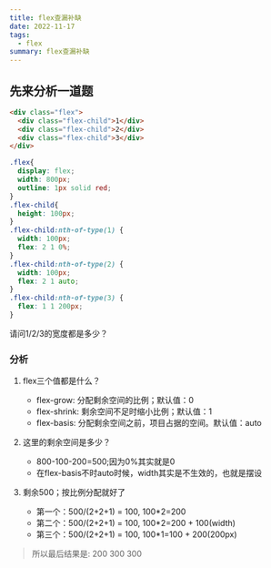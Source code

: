 ```yaml
---
title: flex查漏补缺
date: 2022-11-17
tags:
  - flex
summary: flex查漏补缺
---
```


## 先来分析一道题
```html
<div class="flex">
  <div class="flex-child">1</div>
  <div class="flex-child">2</div>
  <div class="flex-child">3</div>
</div>
```
```css
.flex{
  display: flex;
  width: 800px;
  outline: 1px solid red;
}
.flex-child{
  height: 100px;
}
.flex-child:nth-of-type(1) {
  width: 100px;
  flex: 2 1 0%;
}
.flex-child:nth-of-type(2) {
  width: 100px;
  flex: 2 1 auto;
}
.flex-child:nth-of-type(3) {
  flex: 1 1 200px;
}
```
请问1/2/3的宽度都是多少？
### 分析
1. flex三个值都是什么？
    - flex-grow: 分配剩余空间的比例；默认值：0
    - flex-shrink: 剩余空间不足时缩小比例；默认值：1
    - flex-basis: 分配剩余空间之前，项目占据的空间。默认值：auto

2. 这里的剩余空间是多少？
    - 800-100-200=500;因为0%其实就是0
    - 在flex-basis不时auto时候，width其实是不生效的，也就是摆设
3. 剩余500；按比例分配就好了
    - 第一个：500/(2+2+1) = 100, 100*2=200
    - 第二个：500/(2+2+1) = 100, 100*2=200 + 100(width)
    - 第三个：500/(2+2+1) = 100, 100*1=100 + 200(200px)
> 所以最后结果是: 200 300 300